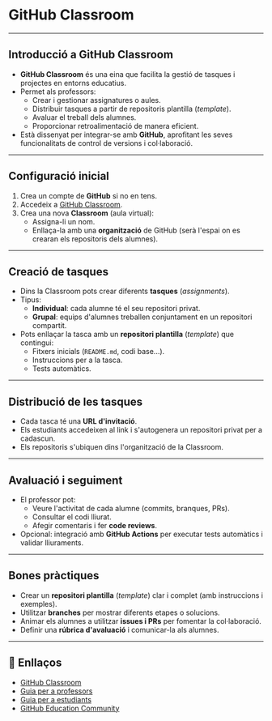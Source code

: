 # GitHub Classroom

---

## Introducció a GitHub Classroom

- **GitHub Classroom** és una eina que facilita la gestió de tasques i projectes en entorns educatius.
- Permet als professors:
  - Crear i gestionar assignatures o aules.
  - Distribuir tasques a partir de repositoris plantilla (_template_).
  - Avaluar el treball dels alumnes.
  - Proporcionar retroalimentació de manera eficient.
- Està dissenyat per integrar-se amb **GitHub**, aprofitant les seves funcionalitats de control de versions i col·laboració.

---

## Configuració inicial

1. Crea un compte de **GitHub** si no en tens.
2. Accedeix a [GitHub Classroom](https://classroom.github.com/).
3. Crea una nova **Classroom** (aula virtual):
   - Assigna-li un nom.
   - Enllaça-la amb una **organització** de GitHub (serà l'espai on es crearan els repositoris dels alumnes).

---

## Creació de tasques

- Dins la Classroom pots crear diferents **tasques** (_assignments_).
- Tipus:
  - **Individual**: cada alumne té el seu repositori privat.
  - **Grupal**: equips d'alumnes treballen conjuntament en un repositori compartit.
- Pots enllaçar la tasca amb un **repositori plantilla** (_template_) que contingui:
  - Fitxers inicials (`README.md`, codi base...).
  - Instruccions per a la tasca.
  - Tests automàtics.

---

## Distribució de les tasques

- Cada tasca té una **URL d'invitació**.
- Els estudiants accedeixen al link i s'autogenera un repositori privat per a cadascun.
- Els repositoris s'ubiquen dins l'organització de la Classroom.

---

## Avaluació i seguiment

- El professor pot:
  - Veure l'activitat de cada alumne (commits, branques, PRs).
  - Consultar el codi lliurat.
  - Afegir comentaris i fer **code reviews**.
- Opcional: integració amb **GitHub Actions** per executar tests automàtics i validar lliuraments.

---

## Bones pràctiques

- Crear un **repositori plantilla** (_template_) clar i complet (amb instruccions i exemples).
- Utilitzar **branches** per mostrar diferents etapes o solucions.
- Animar els alumnes a utilitzar **issues i PRs** per fomentar la col·laboració.
- Definir una **rúbrica d'avaluació** i comunicar-la als alumnes.

---

## 🔗 Enllaços

- [GitHub Classroom](https://classroom.github.com/)
- [Guia per a professors](https://docs.github.com/education/manage-coursework-with-github-classroom/teach-with-github-classroom)
- [Guia per a estudiants](https://docs.github.com/education/manage-coursework-with-github-classroom/learn-with-github-classroom)
- [GitHub Education Community](https://education.github.community/)
